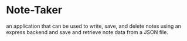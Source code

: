 # Note-Taker
 an application that can be used to write, save, and delete notes using an express backend and save and retrieve note data from a JSON file. 
